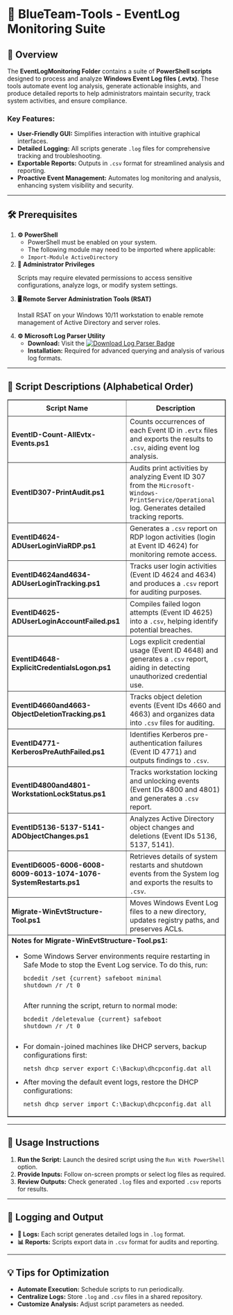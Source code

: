 <div>
  <h1>🔵 BlueTeam-Tools - EventLog Monitoring Suite</h1>

  <h2>📝 Overview</h2>
  <p>
    The <strong>EventLogMonitoring Folder</strong> contains a suite of 
    <strong>PowerShell scripts</strong> designed to process and analyze 
    <strong>Windows Event Log files (.evtx)</strong>. These tools automate event 
    log analysis, generate actionable insights, and produce detailed reports to 
    help administrators maintain security, track system activities, and ensure 
    compliance.
  </p>

  <h3>Key Features:</h3>
  <ul>
    <li><strong>User-Friendly GUI:</strong> Simplifies interaction with intuitive graphical interfaces.</li>
    <li><strong>Detailed Logging:</strong> All scripts generate <code>.log</code> files for comprehensive tracking and troubleshooting.</li>
    <li><strong>Exportable Reports:</strong> Outputs in <code>.csv</code> format for streamlined analysis and reporting.</li>
    <li><strong>Proactive Event Management:</strong> Automates log monitoring and analysis, enhancing system visibility and security.</li>
  </ul>

  <hr />

  <h2>🛠️ Prerequisites</h2>
  <ol>
    <li>
      <strong>⚙️ PowerShell</strong>
      <ul>
        <li>PowerShell must be enabled on your system.</li>
        <li>The following module may need to be imported where applicable:</li>
        <li><code>Import-Module ActiveDirectory</code></li>
      </ul>
    </li>
    <li>
      <strong>🔑 Administrator Privileges</strong>
      <p>Scripts may require elevated permissions to access sensitive configurations, analyze logs, or modify system settings.</p>
    </li>
    <li>
      <strong>🖥️ Remote Server Administration Tools (RSAT)</strong>
      <p>Install RSAT on your Windows 10/11 workstation to enable remote management of Active Directory and server roles.</p>
    </li>
    <li>
      <strong>⚙️ Microsoft Log Parser Utility</strong>
      <ul>
        <li>
          <strong>Download:</strong> Visit the 
          <a href="https://www.microsoft.com/en-us/download/details.aspx?id=24659" target="_blank">
            <img src="https://img.shields.io/badge/Download-Log%20Parser%202.2-blue?style=flat-square&logo=microsoft" alt="Download Log Parser Badge">
          </a>
        </li>
        <li><strong>Installation:</strong> Required for advanced querying and analysis of various log formats.</li>
      </ul>
    </li>
  </ol>

  <hr />

  <h2>📄 Script Descriptions (Alphabetical Order)</h2>
  <table border="1" style="border-collapse: collapse; width: 100%;">
    <thead>
      <tr>
        <th style="padding: 8px;">Script Name</th>
        <th style="padding: 8px;">Description</th>
      </tr>
    </thead>
    <tbody>
      <tr>
        <td><strong>EventID-Count-AllEvtx-Events.ps1</strong></td>
        <td>Counts occurrences of each Event ID in <code>.evtx</code> files and exports the results to <code>.csv</code>, aiding event log analysis.</td>
      </tr>
      <tr>
        <td><strong>EventID307-PrintAudit.ps1</strong></td>
        <td>Audits print activities by analyzing Event ID 307 from the <code>Microsoft-Windows-PrintService/Operational</code> log. Generates detailed tracking reports.</td>
      </tr>
      <tr>
        <td><strong>EventID4624-ADUserLoginViaRDP.ps1</strong></td>
        <td>Generates a <code>.csv</code> report on RDP logon activities (login at Event ID 4624) for monitoring remote access.</td>
      </tr>
      <tr>
        <td><strong>EventID4624and4634-ADUserLoginTracking.ps1</strong></td>
        <td>Tracks user login activities (Event ID 4624 and 4634) and produces a <code>.csv</code> report for auditing purposes.</td>
      </tr>
      <tr>
        <td><strong>EventID4625-ADUserLoginAccountFailed.ps1</strong></td>
        <td>Compiles failed logon attempts (Event ID 4625) into a <code>.csv</code>, helping identify potential breaches.</td>
      </tr>
      <tr>
        <td><strong>EventID4648-ExplicitCredentialsLogon.ps1</strong></td>
        <td>Logs explicit credential usage (Event ID 4648) and generates a <code>.csv</code> report, aiding in detecting unauthorized credential use.</td>
      </tr>
      <tr>
        <td><strong>EventID4660and4663-ObjectDeletionTracking.ps1</strong></td>
        <td>Tracks object deletion events (Event IDs 4660 and 4663) and organizes data into <code>.csv</code> files for auditing.</td>
      </tr>
      <tr>
        <td><strong>EventID4771-KerberosPreAuthFailed.ps1</strong></td>
        <td>Identifies Kerberos pre-authentication failures (Event ID 4771) and outputs findings to <code>.csv</code>.</td>
      </tr>
      <tr>
        <td><strong>EventID4800and4801-WorkstationLockStatus.ps1</strong></td>
        <td>Tracks workstation locking and unlocking events (Event IDs 4800 and 4801) and generates a <code>.csv</code> report.</td>
      </tr>
      <tr>
        <td><strong>EventID5136-5137-5141-ADObjectChanges.ps1</strong></td>
        <td>Analyzes Active Directory object changes and deletions (Event IDs 5136, 5137, 5141).</td>
      </tr>
      <tr>
        <td><strong>EventID6005-6006-6008-6009-6013-1074-1076-SystemRestarts.ps1</strong></td>
        <td>Retrieves details of system restarts and shutdown events from the System log and exports the results to <code>.csv</code>.</td>
      </tr>
      <tr>
        <td><strong>Migrate-WinEvtStructure-Tool.ps1</strong></td>
        <td>
          Moves Windows Event Log files to a new directory, updates registry paths, and preserves ACLs.
        </td>
      </tr>
      <tr>
        <td colspan="2">
          <strong>Notes for Migrate-WinEvtStructure-Tool.ps1:</strong>
          <ul>
            <li>Some Windows Server environments require restarting in Safe Mode to stop the Event Log service. To do this, run:
              <pre><code>bcdedit /set {current} safeboot minimal
shutdown /r /t 0
              </code></pre>
              After running the script, return to normal mode:
              <pre><code>bcdedit /deletevalue {current} safeboot
shutdown /r /t 0
              </code></pre>
            </li>
            <li>For domain-joined machines like DHCP servers, backup configurations first:
              <pre><code>netsh dhcp server export C:\Backup\dhcpconfig.dat all</code></pre>
            </li>
            <li>After moving the default event logs, restore the DHCP configurations:
              <pre><code>netsh dhcp server import C:\Backup\dhcpconfig.dat all</code></pre>
            </li>
          </ul>
        </td>
      </tr>
    </tbody>
  </table>

  <hr />

  <h2>🚀 Usage Instructions</h2>
  <ol>
    <li><strong>Run the Script:</strong> Launch the desired script using the <code>Run With PowerShell</code> option.</li>
    <li><strong>Provide Inputs:</strong> Follow on-screen prompts or select log files as required.</li>
    <li><strong>Review Outputs:</strong> Check generated <code>.log</code> files and exported <code>.csv</code> reports for results.</li>
  </ol>

  <hr />

  <h2>📝 Logging and Output</h2>
  <ul>
    <li><strong>📄 Logs:</strong> Each script generates detailed logs in <code>.log</code> format.</li>
    <li><strong>📊 Reports:</strong> Scripts export data in <code>.csv</code> format for audits and reporting.</li>
  </ul>

  <hr />

  <h2>💡 Tips for Optimization</h2>
  <ul>
    <li><strong>Automate Execution:</strong> Schedule scripts to run periodically.</li>
    <li><strong>Centralize Logs:</strong> Store <code>.log</code> and <code>.csv</code> files in a shared repository.</li>
    <li><strong>Customize Analysis:</strong> Adjust script parameters as needed.</li>
  </ul>
</div>
